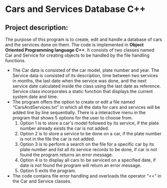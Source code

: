 # Cars and Services Database C++
## Project description:
The purpose of this program is to create, edit and handle a database of cars and the services done on them. The code is implemented in **Object Oriented Programming language C++**. It consists of two classes named Car and Service for creating objects to be handled by the file handling functions. 
* The Car data is consisted of the car model, plate number and year. The Service data is consisted of its description, time between two services in months, the last date when the service was done, and the next service date calculated inside the class using the last date as reference. Service class incorporates a static function that displays the current system date and time. 
* The program offers the option to create or edit a file named “CarsAndServices.txt” in which all the data for cars and services will be added line by line sequentially. There is a interactive menu in the program that shows 5 options for the user to choose from. 
  1. Option 1 is to store a car's model followed by its service, if the plate number already exists the car is not added.
  2. Option 2 is to store a service to be done on a car, if the plate number is not in the file the car is not added.
  3. Option 3 is to perform a search on the file for a specific car by its plate number and list all its service records to be done, if car is not found the program returns an error message.
  4. Option 4 is to display all cars to be serviced on a specified date, if date is not found the program will return an error message.
  5. Option 5 exits the program. 
* The code contains file error handling and overloads the operator “<<” in the Car and Service classes.
